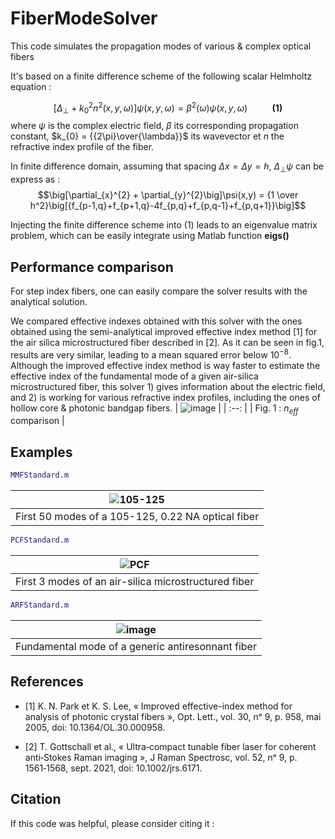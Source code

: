 # FiberModeSolver
This code simulates the propagation modes of various &amp; complex optical fibers

It's based on a finite difference scheme of the following scalar Helmholtz equation : 

$$\big[\Delta_{\perp} + k_{0}^{2}n^{2}(x,y,\omega)\big]\psi(x,y,\omega) = \beta^2(\omega)\psi(x,y,\omega)\ \ \ \ \ \ \ \ \ \  \textbf{(1)}$$
where $\psi$ is the complex electric field, $\beta$ its corresponding propagation constant, $k_{0} = {{2\pi}\over{\lambda}}$ its wavevector et $n$ the refractive index profile of the fiber.

In finite difference domain, assuming that spacing $\Delta x = \Delta y = h$, $\Delta_{\perp}\psi$ can be express as : 
$$\big[\partial_{x}^{2} + \partial_{y}^{2}\big]\psi(x,y) = {1 \over h^2}\big[{f_{p-1,q}+f_{p+1,q}-4f_{p,q}+f_{p,q-1}+f_{p,q+1}}\big]$$

Injecting the finite difference scheme into (1) leads to an eigenvalue matrix problem, which can be easily integrate using Matlab function **eigs()**

## Performance comparison

For step index fibers, one can easily compare the solver results with the analytical solution.

We compared effective indexes obtained with this solver with the ones obtained using the semi-analytical improved effective index method [1] for the air silica microstructured fiber described in [2].
As it can be seen in fig.1, results are very similar, leading to a mean squared error below $10^{-8}$. Although the improved effective index method is way faster to estimate the effective index of the fundamental mode of a given air-silica microstructured fiber, this solver 1) gives information about the electric field, and 2) is working for various refractive index profiles, including the ones of hollow core & photonic bandgap fibers.
| ![image](https://user-images.githubusercontent.com/121152666/208872452-8e5f1dd7-0611-402c-805c-b7a6173ab6bf.png)  |
| :--: |
| Fig. 1 : $n_{eff}$ comparison |

## Examples
```Matlab
MMFStandard.m
```
| ![105-125](https://user-images.githubusercontent.com/121152666/208956926-1cf9dd6c-3573-42bd-a34e-04c2bc26257e.gif) |
| :--: |
| First 50 modes of a 105-125, 0.22 NA optical fiber |

```Matlab
PCFStandard.m
```
| ![PCF](https://user-images.githubusercontent.com/121152666/208959172-effad89e-656c-4b68-8438-71d4f5946f5d.gif) |
| :--: |
| First 3 modes of an air-silica microstructured fiber |
```Matlab
ARFStandard.m
```
| ![image](https://user-images.githubusercontent.com/121152666/208961055-6e369851-90c2-4407-8989-519724f215ff.png) |
| :--: |
| Fundamental mode of a generic antiresonnant fiber |


## References
* [1] K. N. Park et K. S. Lee, « Improved effective-index method for analysis of photonic crystal fibers », Opt. Lett., vol. 30, nᵒ 9, p. 958, mai 2005, doi: 10.1364/OL.30.000958.

* [2] T. Gottschall et al., « Ultra‐compact tunable fiber laser for coherent anti‐Stokes Raman imaging », J Raman Spectrosc, vol. 52, nᵒ 9, p. 1561‑1568, sept. 2021, doi: 10.1002/jrs.6171.
## Citation
If this code was helpful, please consider citing it : 

